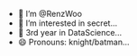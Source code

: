 - 👋 I’m @RenzWoo
- 👀 I’m interested in secret...
- 🌱 3rd year in DataScience...
- 😄 Pronouns: knight/batman...

<!---
RenzWoo/RenzWoo is a ✨ special ✨ repository because its `README.md` (this file) appears on your GitHub profile.
You can click the Preview link to take a look at your changes.
--->
